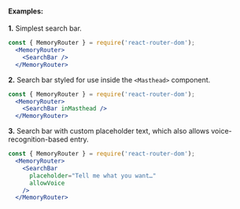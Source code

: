 #### Examples:

__1.__ Simplest search bar.

```jsx
const { MemoryRouter } = require('react-router-dom');
  <MemoryRouter>
    <SearchBar />
  </MemoryRouter>
```

__2.__ Search bar styled for use inside the `<Masthead>` component.

```jsx
const { MemoryRouter } = require('react-router-dom');
  <MemoryRouter>
    <SearchBar inMasthead />
  </MemoryRouter>
```

__3.__ Search bar with custom placeholder text, which also allows voice-recognition-based entry.

```jsx
const { MemoryRouter } = require('react-router-dom');
  <MemoryRouter>
    <SearchBar
      placeholder="Tell me what you want…"
      allowVoice
    />
  </MemoryRouter>
```

